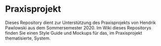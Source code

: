 # Praxisprojekt

Dieses Repository dient zur Unterstützung  des Praxisprojekts von Hendrik Pawlowski aus dem Sommersemester 2020. Im Wiki dieses Repositorys finden Sie einen Style Guide und Mockups für das, im Praxisprojekt thematisierte, System.
